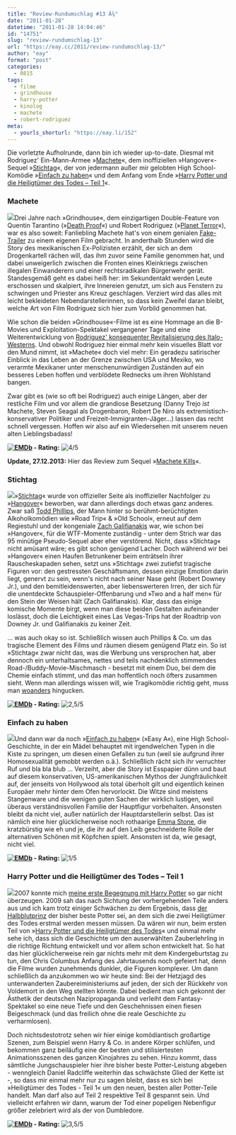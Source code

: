```yaml
---
title: "Review-Rundumschlag #13 Â¾"
date: "2011-01-28"
datetime: "2011-01-28 14:04:46"
id: "14751"
slug: "review-rundumschlag-13"
url: "https://eay.cc/2011/review-rundumschlag-13/"
author: "eay"
format: "post"
categories:
  - 0815
tags:
  - filme
  - grindhouse
  - harry-potter
  - kinolog
  - machete
  - robert-rodriguez
meta:
  - yourls_shorturl: "https://eay.li/152"
---
```


Die vorletzte Aufholrunde, dann bin ich wieder up-to-date. Diesmal mit Rodriguez' Ein-Mann-Armee »[Machete](#machete)«, dem inoffiziellen »Hangover«-Sequel »[Stichtag](#stichtag)«, der von jedermann außer mir gelobten High School-Komödie »[Einfach zu haben](#easya)« und dem Anfang vom Ende »[Harry Potter und die Heiligtümer des Todes – Teil 1](#harrypotter)«.

### Machete

![](https://eay.cc/uploads/2011/machete.jpg)Drei Jahre nach »Grindhouse«, dem einzigartigen Double-Feature von Quentin Tarantino (»[Death Proof](//eay.cc/2007/todsicher-tarantino/)«) und Robert Rodriguez (»[Planet Terror](//eay.cc/2007/planet-trash-of-the-dead/)«), war es also soweit: Fanliebling Machete hat's von einem genialen [Fake-Trailer](http://www.youtube.com/watch?v=jIV26nu24gw) zu einem eigenen Film gebracht. In anderthalb Stunden wird die Story des mexikanischen Ex-Polizisten erzählt, der sich an dem Drogenkartell rächen will, das ihm zuvor seine Familie genommen hat, und dabei unweigerlich zwischen die Fronten eines Kleinkriegs zwischen illegalen Einwanderern und einer rechtsradikalen Bürgerwehr gerät. Standesgemäß geht es dabei heiß her: im Sekundentakt werden Leute erschossen und skalpiert, ihre Innereien genutzt, um sich aus Fenstern zu schwingen und Priester ans Kreuz geschlagen. Verziert wird das alles mit leicht bekleideten Nebendarstellerinnen, so dass kein Zweifel daran bleibt, welche Art von Film Rodriguez sich hier zum Vorbild genommen hat.

Wie schon die beiden »Grindhouse«-Filme ist es eine Hommage an die B-Movies und Exploitation-Spektakel vergangener Tage und eine Weiterentwicklung von [Rodriguez' konsequenter Revitalisierung des Italo-Westerns](http://en.wikipedia.org/wiki/Mexico_Trilogy). Und obwohl Rodriguez hier einmal mehr kein visuelles Blatt vor den Mund nimmt, ist »Machete« doch viel mehr: Ein geradezu satirischer Einblick in das Leben an der Grenze zwischen USA und Mexiko, wo verarmte Mexikaner unter menschenunwürdigen Zuständen auf ein besseres Leben hoffen und verblödete Rednecks um ihren Wohlstand bangen.

Zwar gibt es (wie so oft bei Rodriguez) auch einige Längen, aber der restliche Film und vor allem die grandiose Besetzung (Danny Trejo _ist_ Machete, Steven Seagal als Drogenbaron, Robert De Niro als extremistisch-konservativer Politiker und Freizeit-Immigranten-Jäger...) lassen das recht schnell vergessen. Hoffen wir also auf ein Wiedersehen mit unserem neuen alten Lieblingsbadass!

 **[![EMDb](/uploads/pages/emdb/emdb_mini.gif)](http://eay.cc/emdb/) - Rating:** ![4/5](/uploads/pages/emdb/s_4.gif)

**Update, 27.12.2013:** Hier das Review zum Sequel »[Machete Kills](//eay.cc/2013/review-rundumschlag-dezember-2013/#machetekills)«.

### Stichtag

![](https://eay.cc/uploads/2011/stichtag.jpg)»[Stichtag](http://www.imdb.com/title/tt1231583/)« wurde von offizieller Seite als inoffizieller Nachfolger zu »[Hangover](//eay.cc/2009/review-the-hangover/)« beworben, war dann allerdings doch etwas ganz anderes. Zwar saß [Todd Phillips](http://www.imdb.com/name/nm0680846/), der Mann hinter so berühmt-berüchtigten Alkoholkomödien wie »Road Trip« & »Old School«, erneut auf dem Regiestuhl und der kongeniale [Zach Galifianakis](http://www.imdb.com/name/nm0302108/) war, wie schon bei »Hangover«, für die WTF-Momente zuständig - unter dem Strich war das 95 minütige Pseudo-Sequel aber eher verstörend. Nicht, dass »Stichtag« nicht amüsant wäre; es gibt schon genügend Lacher. Doch während wir bei »Hangover« einen Haufen Betrunkener beim enträtseln ihrer Rauscheskapaden sehen, setzt uns »Stichtag« zwei zutiefst tragische Figuren vor: den gestressten Geschäftsmann, dessen einzige Emotion darin liegt, genervt zu sein, wenn's nicht nach seiner Nase geht (Robert Downey Jr.), und den bemitleidenswerten, aber liebenswerteren Irren, der sich für die unentdeckte Schauspieler-Offenbarung und »Two and a half men« für den Stein der Weisen hält (Zach Galifianakis). Klar, dass das einige komische Momente birgt, wenn man diese beiden Gestalten aufeinander loslässt, doch die Leichtigkeit eines Las Vegas-Trips hat der Roadtrip von Downey Jr. und Galifianakis zu keiner Zeit.

... was auch okay so ist. Schließlich wissen auch Phillips & Co. um das tragische Element des Films und räumen diesem genügend Platz ein. So ist »Stichtag« zwar nicht das, was die Werbung uns versprochen hat, aber dennoch ein unterhaltsames, nettes und teils nachdenklich stimmendes Road-/Buddy-Movie-Mischmasch - besetzt mit einem Duo, bei dem die Chemie einfach stimmt, und das man hoffentlich noch öfters zusammen sieht. Wenn man allerdings wissen will, wie Tragikomödie richtig geht, muss man [woanders](http://de.wikipedia.org/wiki/Ethan_und_Joel_Coen) hingucken.

 **[![EMDb](/uploads/pages/emdb/emdb_mini.gif)](http://eay.cc/emdb/) - Rating:** ![2,5/5](/uploads/pages/emdb/s_2-5.gif)

### Einfach zu haben

![](https://eay.cc/uploads/2011/einfachzuhaben.jpg)Und dann war da noch »[Einfach zu haben](http://www.imdb.com/title/tt1282140/)« (»Easy A«), eine High School-Geschichte, in der ein Mädel behauptet mit irgendwelchen Typen in die Kiste zu springen, um diesen einen Gefallen zu tun (weil sie aufgrund ihrer Homosexualität gemobbt werden o.ä.). Schließlich rächt sich ihr verruchter Ruf und bla bla blub ... Verzeiht, aber die Story ist Esspapier dünn und baut auf diesem konservativen, US-amerikanischen Mythos der Jungfräulichkeit auf, der jenseits von Hollywood als total überholt gilt und eigentlich keinen Europäer mehr hinter dem Ofen hervorlockt. Die Witze sind meistens Stangenware und die wenigen guten Sachen der wirklich lustigen, weil überaus verständnisvollen Familie der Hauptfigur vorbehalten. Ansonsten bleibt da nicht viel, außer natürlich der Hauptdarstellerin selbst. Das ist nämlich eine hier glücklicherweise noch rothaarige [Emma Stone](http://en.wikipedia.org/wiki/Emma_Stone), die kratzbürstig wie eh und je, die ihr auf den Leib geschneiderte Rolle der alternativen Schönen mit Köpfchen spielt. Ansonsten ist da, wie gesagt, nicht viel.

 **[![EMDb](/uploads/pages/emdb/emdb_mini.gif)](http://eay.cc/emdb/) - Rating:** ![1/5](/uploads/pages/emdb/s_1.gif)

### Harry Potter und die Heiligtümer des Todes – Teil 1

![](https://eay.cc/uploads/2011/harrypotter7-1.jpg)2007 konnte mich [meine erste Begegnung mit Harry Potter](//eay.cc/2007/harry-potter-und-der-gahner-des-eay/) so gar nicht überzeugen. 2009 sah das nach Sichtung der vorhergehenden Teile anders aus und ich kam trotz einiger Schwächen zu dem Ergebnis, dass [der Halbblutprinz](//eay.cc/2009/harry-potter-6-review/) der bisher beste Potter sei, an dem sich die zwei Heiligtümer des Todes erstmal werden messen müssen. Da wären wir nun, beim ersten Teil von »[Harry Potter und die Heiligtümer des Todes](http://www.imdb.com/title/tt0926084/)« und einmal mehr sehe ich, dass sich die Geschichte um den auserwählten Zauberlehrling in die richtige Richtung entwickelt und vor allem schon entwickelt hat. So hat das hier glücklicherweise rein gar nichts mehr mit dem Kindergeburtstag zu tun, den Chris Columbus Anfang des Jahrtausends noch gefeiert hat, denn die Filme wurden zunehmends dunkler, die Figuren komplexer. Um dann schließlich da anzukommen wo wir heute sind: Bei der Hetzjagd des unterwanderten Zaubereiministeriums auf jeden, der sich der Rückkehr von Voldemort in den Weg stellten könnte. Dabei bedient man sich gekonnt der Ästhetik der deutschen Nazipropaganda und verleiht dem Fantasy-Spektakel so eine neue Tiefe und den Geschehnissen einen fiesen Beigeschmack (und das freilich ohne die reale Geschichte zu verharmlosen).

Doch nichtsdestotrotz sehen wir hier einige komödiantisch großartige Szenen, zum Beispiel wenn Harry & Co. in andere Körper schlüfen, und bekommen ganz beiläufig eine der besten und stilisiertesten Animationsszenen des ganzen Kinojahres zu sehen. Hinzu kommt, dass sämtliche Jungschauspieler hier ihre bisher beste Potter-Leistung abgeben - wenngleich Daniel Radcliffe weiterhin das schwächste Glied der Kette ist -, so dass mir einmal mehr nur zu sagen bleibt, dass es sich bei »Heiligtümer des Todes - Teil 1« um den neuen, besten aller Potter-Teile handelt. Man darf also auf Teil 2 respektive Teil 8 gespannt sein. Und vielleicht erfahren wir dann, warum der Tod einer popeligen Nebenfigur größer zelebriert wird als der von Dumbledore.

 **[![EMDb](/uploads/pages/emdb/emdb_mini.gif)](http://eay.cc/emdb/) - Rating:** ![3,5/5](/uploads/pages/emdb/s_3-5.gif)
